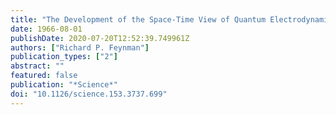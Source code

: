 ```yaml
---
title: "The Development of the Space-Time View of Quantum Electrodynamics"
date: 1966-08-01
publishDate: 2020-07-20T12:52:39.749961Z
authors: ["Richard P. Feynman"]
publication_types: ["2"]
abstract: ""
featured: false
publication: "*Science*"
doi: "10.1126/science.153.3737.699"
---
```


